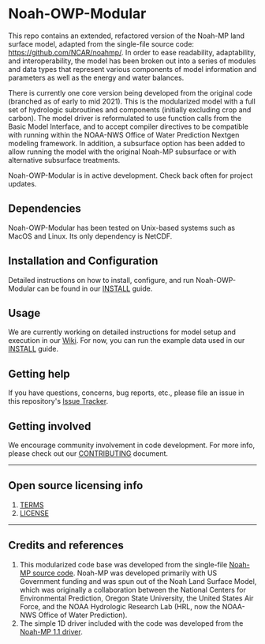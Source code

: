 # Noah-OWP-Modular

This repo contains an extended, refactored version of the Noah-MP land surface model, adapted from the single-file source code: <https://github.com/NCAR/noahmp/>. In order to ease readability, adaptability, and interoperability, the model has been broken out into a series of modules and data types that represent various components of model information and parameters as well as the energy and water balances.

There is currently one core version being developed from the original code (branched as of early to mid 2021). This is the modularized model with a full set of hydrologic subroutines and components (initially excluding crop and carbon). The model driver is reformulated to use function calls from the Basic Model Interface, and to accept compiler directives to be compatible with running within the NOAA-NWS Office of Water Prediction Nextgen modeling framework. In addition, a subsurface option has been added to allow running the model with the original Noah-MP subsurface or with alternative subsurface treatments.  

Noah-OWP-Modular is in active development. Check back often for project updates.

## Dependencies

Noah-OWP-Modular has been tested on Unix-based systems such as MacOS and Linux. Its only dependency is NetCDF.

## Installation and Configuration

Detailed instructions on how to install, configure, and run Noah-OWP-Modular can be found in our [INSTALL](INSTALL.md) guide.

## Usage

We are currently working on detailed instructions for model setup and execution in our [Wiki](https://github.com/NOAA-OWP/noah-owp-modular/wiki). For now, you can run the example data used in our [INSTALL](INSTALL.md) guide.

## Getting help

If you have questions, concerns, bug reports, etc., please file an issue in this repository's [Issue Tracker](https://github.com/NOAA-OWP/noah-owp-modular/issues).

## Getting involved

We encourage community involvement in code development. For more info, please check out our [CONTRIBUTING](CONTRIBUTING.md) document.


----

## Open source licensing info
1. [TERMS](TERMS.md)
2. [LICENSE](LICENSE)


----

## Credits and references

1. This modularized code base was developed from the single-file [Noah-MP source code](https://github.com/NCAR/noahmp/). Noah-MP was developed primarily with US Government funding and was spun out of the Noah Land Surface Model, which was originally a collaboration between the National Centers for Environmental Prediction, Oregon State University, the United States Air Force, and the NOAA Hydrologic Research Lab (HRL, now the NOAA-NWS Office of Water Prediction). 
2. The simple 1D driver included with the code was developed from the [Noah-MP 1.1 driver](https://ral.ucar.edu/solutions/products/noah-multiparameterization-land-surface-model-noah-mp-lsm).
